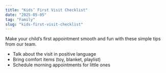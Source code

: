 ```yaml
---
title: "Kids’ First Visit Checklist"
date: "2025-05-05"
tag: "Family"
slug: "kids-first-visit-checklist"
---
```


Make your child’s first appointment smooth and fun with these simple tips from our team.

- Talk about the visit in positive language
- Bring comfort items (toy, blanket, playlist)
- Schedule morning appointments for little ones

